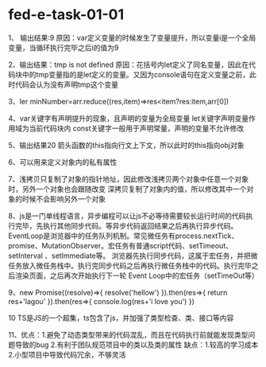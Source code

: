# fed-e-task-01-01

1、 输出结果:9
    原因：var定义变量的时候发生了变量提升，所以变量i是一个全局变量，当循环执行完毕之后i的值为9

2、输出结果：tmp is not defined
    原因：花括号内let定义了同名变量，因此在代码块中的tmp变量指的是let定义的变量。又因为console语句在定义变量之前，此时代码会认为没有声明tmp这个变量	

3、ler minNumber=arr.reduce((res,item)=>res<item?res:item,arr[0])

4、var关键字有声明提升的现象，且声明的变量为全局变量
   let关键字声明变量作用域为当前代码块内
   const关键字一般用于声明常量，声明的变量不允许修改

5、输出结果20
   箭头函数的this指向行文上下文，所以此时的this指向obj对象

6、可以用来定义对象内的私有属性

7、浅拷贝只复制了对象的指针地址，因此修改浅拷贝两个对象中任意一个对象时，另外一个对象也会跟随改变
   深拷贝复制了对象内的值，所以修改其中一个对象的时候不会影响另外一个对象

8、js是一门单线程语言，异步编程可以让js不必等待需要较长运行时间的代码执行完毕，先执行其他同步代码。等异步代码返回结果之后再执行异步代码。
EventLoop是浏览器中的任务队列机制。常见微任务有process.nextTick、promise、MutationObserver。宏任务有普通script代码、setTimeout、setInterval 、setImmediate等。
浏览器先执行同步代码，这属于宏任务，并把微任务放入微任务栈中。执行完同步代码之后再执行微任务栈中的代码。执行完毕之后渲染页面，之后再次开始执行下一轮 Event Loop中的宏任务（setTimeOut等）

9、new Promise((resolve)=>{
            resolve('hellow')
        }).then(res=>{
            return res+'lagou'
        }).then(res=>{
            console.log(res+'i love you')
        })

10 TS是JS的一个超集，ts包含了js，并加强了类型检查、类、接口等内容

11、优点：1.避免了动态类型带来的代码混乱，而且在代码执行前就能发现类型问题导致的bug
	  2.有利于团队规范项目中的类以及类的属性
    缺点：1.较高的学习成本
	  2.小型项目中导致代码冗余，不够灵活			
	
	
